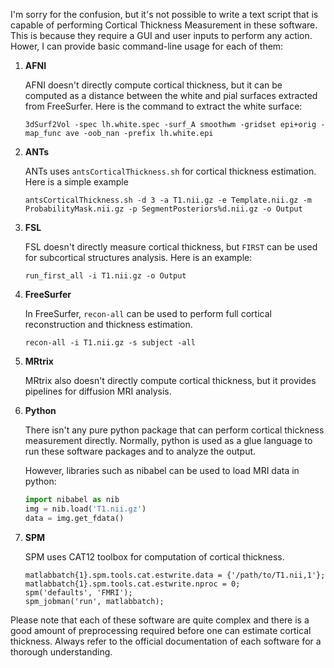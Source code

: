 I'm sorry for the confusion, but it's not possible to write a text script that is capable of performing Cortical Thickness Measurement in these software. This is because they require a GUI and user inputs to perform any action. Hower, I can provide basic command-line usage for each of them:

1. **AFNI**
   
   AFNI doesn't directly compute cortical thickness, but it can be computed as a distance between the white and pial surfaces extracted from FreeSurfer. Here is the command to extract the white surface:

   ```shell
   3dSurf2Vol -spec lh.white.spec -surf_A smoothwm -gridset epi+orig -map_func ave -oob_nan -prefix lh.white.epi
   ```

2. **ANTs**
   
   ANTs uses `antsCorticalThickness.sh` for cortical thickness estimation. Here is a simple example
   
   ```shell
   antsCorticalThickness.sh -d 3 -a T1.nii.gz -e Template.nii.gz -m ProbabilityMask.nii.gz -p SegmentPosteriors%d.nii.gz -o Output
   ```
   
3. **FSL**

   FSL doesn't directly measure cortical thickness, but `FIRST` can be used for subcortical structures analysis. Here is an example:

   ```shell
   run_first_all -i T1.nii.gz -o Output
   ```
   
4. **FreeSurfer**

   In FreeSurfer, `recon-all` can be used to perform full cortical reconstruction and thickness estimation.

   ```shell
   recon-all -i T1.nii.gz -s subject -all
   ```
   
5. **MRtrix**

   MRtrix also doesn't directly compute cortical thickness, but it provides pipelines for diffusion MRI analysis. 

6. **Python**

   There isn't any pure python package that can perform cortical thickness measurement directly. Normally, python is used as a glue language to run these software packages and to analyze the output. 

   However, libraries such as nibabel can be used to load MRI data in python:

   ```python
   import nibabel as nib
   img = nib.load('T1.nii.gz')
   data = img.get_fdata()
   ```

7. **SPM**

   SPM uses CAT12 toolbox for computation of cortical thickness.

   ```
   matlabbatch{1}.spm.tools.cat.estwrite.data = {'/path/to/T1.nii,1'};
   matlabbatch{1}.spm.tools.cat.estwrite.nproc = 0;
   spm('defaults', 'FMRI');
   spm_jobman('run', matlabbatch);
   ```

Please note that each of these software are quite complex and there is a good amount of preprocessing required before one can estimate cortical thickness. Always refer to the official documentation of each software for a thorough understanding.